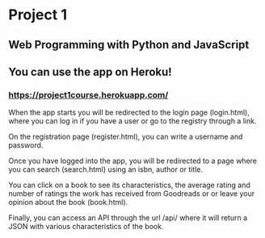 # Project 1

## Web Programming with Python and JavaScript

## You can use the app on Heroku!
### https://project1course.herokuapp.com/


When the app starts you will be redirected to the login page (login.html), where you can log in if you have a user or go to the registry through a link.

On the registration page (register.html), you can write a username and password.

Once you have logged into the app, you will be redirected to a page where you can search (search.html) using an isbn, author or title.

You can click on a book to see its characteristics, the average rating and number of ratings the work has received from Goodreads or or leave your opinion about the book (book.html).

Finally, you can access an API through the url /api/<isbn> where it will return a JSON with various characteristics of the book.


